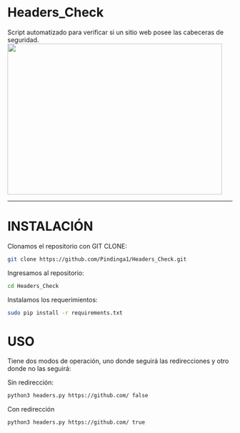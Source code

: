 # Headers_Check
Script automatizado para verificar si un sitio web posee las cabeceras de seguridad.  
<img src="https://i.imgur.com/LDRmfNM.png" width="480px" height="338px"></img>

***  
# INSTALACIÓN

Clonamos el repositorio con GIT CLONE:
``` bash
git clone https://github.com/Pindinga1/Headers_Check.git
```

Ingresamos al repositorio:
```bash
cd Headers_Check
```

Instalamos los requerimientos:
``` bash
sudo pip install -r requirements.txt
```

# USO
Tiene dos modos de operación, uno donde seguirá las redirecciones y otro donde no las seguirá:

Sin redirección:
``` bash
python3 headers.py https://github.com/ false
```

Con redirección
``` bash
python3 headers.py https://github.com/ true
```